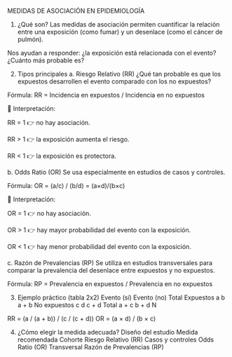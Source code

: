 MEDIDAS DE ASOCIACIÓN EN EPIDEMIOLOGÍA
1. ¿Qué son?
Las medidas de asociación permiten cuantificar la relación entre una exposición (como fumar) y un desenlace (como el cáncer de pulmón).

Nos ayudan a responder: ¿la exposición está relacionada con el evento? ¿Cuánto más probable es?

2. Tipos principales
a. Riesgo Relativo (RR)
¿Qué tan probable es que los expuestos desarrollen el evento comparado con los no expuestos?

Fórmula:
RR = Incidencia en expuestos / Incidencia en no expuestos

📍 Interpretación:

RR = 1 👉 no hay asociación.

RR > 1 👉 la exposición aumenta el riesgo.

RR < 1 👉 la exposición es protectora.

b. Odds Ratio (OR)
Se usa especialmente en estudios de casos y controles.

Fórmula:
OR = (a/c) / (b/d) = (a×d)/(b×c)

📍 Interpretación:

OR = 1 👉 no hay asociación.

OR > 1 👉 hay mayor probabilidad del evento con la exposición.

OR < 1 👉 hay menor probabilidad del evento con la exposición.

c. Razón de Prevalencias (RP)
Se utiliza en estudios transversales para comparar la prevalencia del desenlace entre expuestos y no expuestos.

Fórmula:
RP = Prevalencia en expuestos / Prevalencia en no expuestos

3. Ejemplo práctico (tabla 2x2)
Evento (sí)	Evento (no)	Total
Expuestos	a	b	a + b
No expuestos	c	d	c + d
Total	a + c	b + d	N

RR = (a / (a + b)) / (c / (c + d))
OR = (a × d) / (b × c)

4. ¿Cómo elegir la medida adecuada?
Diseño del estudio	Medida recomendada
Cohorte	Riesgo Relativo (RR)
Casos y controles	Odds Ratio (OR)
Transversal	Razón de Prevalencias (RP)

